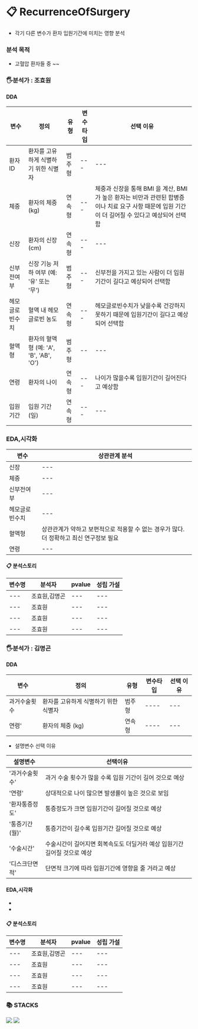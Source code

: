  
 # 📋 RecurrenceOfSurgery
-  각기 다른 변수가 환자 입원기간에 미치는 영향 분석

 ###  분석 목적
-  고혈압 환자들 중 ~~ 


### 🖐분석가 : 조효원

#### DDA
| 변수 | 정의 | 유형 | 변수타입  | 선택 이유 |
| --- | --- | --- |--- |--- |
| 환자 ID | 환자를 고유하게 식별하기 위한 식별자 | 범주형 |--- |--- |
| 체중 | 환자의 체중 (kg) | 연속형 |--- |체중과 신장을 통해 BMI 을 계산, BMI가 높은 환자는 비만과 관련된 합병증이나 치료 요구 사항 때문에 입원 기간이 더 길어질 수 있다고 예상되어 선택함 |
| 신장 | 환자의 신장 (cm) | 연속형 |--- |--- |
| 신부전여부 | 신장 기능 저하 여부 (예: '유' 또는 '무') | 범주형 |--- |신부전을 가지고 있는 사람이 더 입원기간이 길다고 예상되어 선택함|
| 헤모글로빈수치 | 혈액 내 헤모글로빈 농도 | 연속형 |--- |헤모글로빈수치가 낮을수록 건강하지 못하기 때문에 입원기간이 길다고 예상되어 선택함 |
| 혈액형 | 환자의 혈액형 (예: 'A', 'B', 'AB', 'O') | 범주형 | --  |--- | 혈액형과 특정 질병에 대한 감수성 사이의 잠재적 상관관계를 제안하는 일부 연구가 있지만 상관 관계는 복잡하고 완전히 이해되지 않는 경우가 많으므로 확실한 결론을 내리려면 더 많은 연구가 필요한것을 알고 있다. 그래서 나도 더 많은 연구의 하나가 되기 위해 혈액형을 선택하게 되었다. 혈액형 중 O형이 더 병에 잘 걸리지 않는 연구결과를 바탕으로 혈액형 별 입원기간을 비교해보기 위해 선택 |
| 연령 | 환자의 나이 | 연속형 |--- |나이가 많을수록 입원기간이 길어진다고 예상함  |
| 입원 기간 | 입원 기간 (일) | 연속형 |--- |--- |

### EDA,시각화

| 변수 | 상관관계 분석 
| --- | --- |
| 신장 | --- |
| 체중 | --- |
| 신부전여부 | --- |
| 헤모글로빈수치 | --- |
| 혈액형 | 상관관계가 약하고 보편적으로 적용할 수 없는 경우가 많다. 더 정확하고 최신 연구정보 필요 |
| 연령 | --- |

#### 📋 분석스토리 

| 변수명 | 분석자  | pvalue |성립 가설  
| --- |--- |--- |--- |
| --- | 조효원,김명곤 |--- |--- |
| --- | 조효원 |--- |--- |
| --- | 조효원 |--- |--- |
| --- | 조효원 |--- |--- |



### 🖐분석가 : 김명곤

#### DDA
| 변수 | 정의 | 유형 | 변수타입  | 선택 이유 |
| --- | --- | --- |--- |--- |
|과거수술횟수 | 환자를 고유하게 식별하기 위한 식별자 | 범주형 |---- |--- |
| 연령'     | 환자의 체중 (kg) | 연속형 |---- |--- |

  
 - 설명변수 선택 이유 
 
| 설명변수           | 선택이유                                              |
| ------------------ | ---------------------------------------------------- |
| '과거수술횟수'     | 과거 수술 횟수가 많을 수록 입원 기간이 길어 것으로 예상 |
| '연령'             | 상대적으로 나이 많으면 발생률이 높은 것으로 보임 |
| '환자통증정도'     | 통증정도가 크면 입원기간이 길어질 것으로 예상 |
| '통증기간(월)'     | 통증기간이 길수록 입원기간 길어질 것으로 예상 |
| '수술시간'         | 수술시간이 길어지면 회복속도도 더딜거라 예상 입원기간 길어질 것으로 예상 |
| '디스크단면적'     | 단면적 크기에 따라 입원기간에 영향을 줄 거라고 예상 |   

#### EDA,시각화
-
-

#### 📋 분석스토리 

| 변수명 | 분석자  | pvalue |성립 가설  
| --- |--- |--- |--- |
| --- | 조효원,김명곤 |--- |--- |
| --- | 조효원 |--- |--- |
| --- | 조효원 |--- |--- |
| --- | 조효원 |--- |--- |


### 📚 STACKS

<img src="https://img.shields.io/badge/python-3776AB?style=for-the-badge&logo=python&logoColor=white"> 
  <img src="https://img.shields.io/badge/github-181717?style=for-the-badge&logo=github&logoColor=white">
